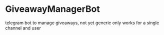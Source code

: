 # GiveawayManagerBot
telegram bot to manage giveaways, not yet generic only works for a single channel and user
